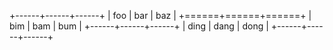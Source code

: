 +------+------+------+
| foo  | bar  | baz  |
+======+======+======+
| bim  | bam  | bum  |
+------+------+------+
| ding | dang | dong |
+------+------+------+
